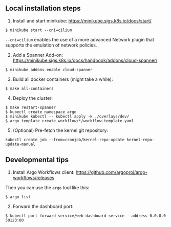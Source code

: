 ## Local installation steps

1. Install and start minikube: https://minikube.sigs.k8s.io/docs/start/
```
$ minikube start --cni=cilium
```

`--cni=cilium` enables the use of a more advanced Network plugin that supports
the emulation of network policies.

2. Add a Spanner Add-on: https://minikube.sigs.k8s.io/docs/handbook/addons/cloud-spanner/
```
$ minikube addons enable cloud-spanner
```
3. Build all docker containers (might take a while):
```
$ make all-containers
```
4. Deploy the cluster:
```
$ make restart-spanner
$ kubectl create namespace argo
$ minikube kubectl -- kubectl apply -k ./overlays/dev/
$ argo template create workflow/*/workflow-template.yaml
```
5. (Optional) Pre-fetch the kernel git repository:
```
kubectl create job --from=cronjob/kernel-repo-update kernel-repo-update-manual
```

## Developmental tips

1. Install Argo Workflows client: https://github.com/argoproj/argo-workflows/releases

Then you can use the `argo` tool like this:

```
$ argo list
```

2. Forward the dashboard port:

```
$ kubectl port-forward service/web-dashboard-service --address 0.0.0.0 50123:80
```
